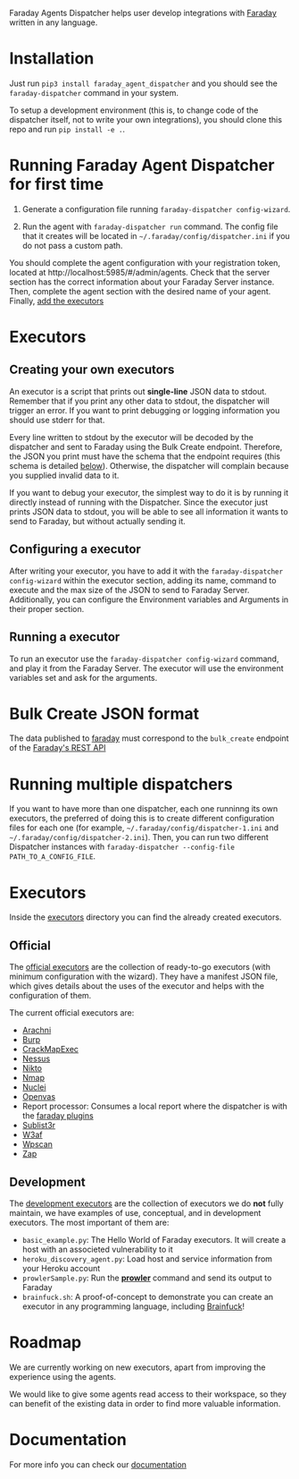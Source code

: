 Faraday Agents Dispatcher helps user develop integrations with
[Faraday][faraday] written in any language. <!-- For more information, check [this
blogpost][blogpost] or continue reading. -->

[faraday]: https://github.com/infobyte/faraday/
[plugins]: https://github.com/infobyte/faraday_plugins
[blogpost]: https://medium.com/faraday

# Installation

Just run `pip3 install faraday_agent_dispatcher` and you should see the
`faraday-dispatcher` command in your system.

To setup a development environment (this is, to change code of the dispatcher
itself, not to write your own integrations), you should clone this repo and run
`pip install -e .`.

# Running Faraday Agent Dispatcher for first time

1. Generate a configuration file running `faraday-dispatcher
config-wizard`.

2. Run the agent with `faraday-dispatcher run` command. The config file
that it creates will be located in `~/.faraday/config/dispatcher.ini`
if you do not pass a custom path.

You should complete the agent configuration with your registration
token, located at http://localhost:5985/#/admin/agents. Check that the
server section has the correct information about your Faraday
Server instance. Then, complete the agent section with the desired name
of your agent. Finally, [add the executors](#configuring-a-executor)

# Executors

## Creating your own executors

An executor is a script that prints out **single-line** JSON data to
stdout. Remember that if you print any other data to stdout, the
dispatcher will trigger an error. If you want to print debugging or
logging information you should use stderr for that.

Every line written to stdout by the executor will be decoded by the
dispatcher and sent to Faraday using the Bulk Create endpoint.
Therefore, the JSON you print must have the schema that the endpoint
requires (this schema is detailed [below](#bulk-create-json-format)).
Otherwise, the dispatcher will complain because you supplied invalid
data to it.

If you want to debug your executor, the simplest way to do it is by
running it directly instead of running with the Dispatcher. Since the executor
just prints JSON data to stdout, you will be able to see all
information it wants to send to Faraday, but without actually sending
it.

## Configuring a executor

After writing your executor, you have to add it with the
`faraday-dispatcher config-wizard` within the executor section, adding
its name, command to execute and the max size of the JSON to send to
Faraday Server. Additionally, you can configure the Environment
variables and Arguments in their proper section.

## Running a executor

To run an executor use the `faraday-dispatcher config-wizard` command,
and play it from the Faraday Server. The executor will use the
environment variables set and ask for the arguments.

# Bulk Create JSON format

The data published to [faraday][faraday] must correspond to the
`bulk_create` endpoint of the [Faraday's REST API][API]

# Running multiple dispatchers

If you want to have more than one dispatcher, each one runninng its own
executors, the preferred of doing this is to create different
configuration files for each one (for example,
`~/.faraday/config/dispatcher-1.ini` and
`~/.faraday/config/dispatcher-2.ini`). Then, you can run two different
Dispatcher instances with `faraday-dispatcher --config-file
PATH_TO_A_CONFIG_FILE`.

# Executors

Inside the [executors][executors] directory you can find the already
created executors.

## Official

The [official executors][official_executors] are the collection of ready-to-go
executors (with minimum configuration with the wizard). They have a manifest
JSON file, which gives details about the uses of the executor and helps with
the configuration of them.

The current official executors are:

* [Arachni][arachni]
* [Burp][burp]
* [CrackMapExec][crackmap]
* [Nessus][nessus]
* [Nikto][nikto]
* [Nmap][nmap]
* [Nuclei][nuclei]
* [Openvas][openvas]
* Report processor: Consumes a local report where the dispatcher is with the [faraday plugins][plugins]
* [Sublist3r][sublist3r]
* [W3af][w3af]
* [Wpscan][wpscan]
* [Zap][zap]

## Development

The [development executors][dev_executors] are the collection of executors we
do **not** fully maintain, we have examples of use, conceptual, and in
development executors. The most important of them are:

* `basic_example.py`: The Hello World of Faraday executors. It will
  create a host with an associeted vulnerability to it
* `heroku_discovery_agent.py`: Load host and service information from
  your Heroku account
* `prowlerSample.py`: Run the [**prowler**][prowler] command and send
  its output to Faraday
* `brainfuck.sh`: A proof-of-concept to demonstrate you can create
  an executor in any programming language, including [Brainfuck][brainfuck]!

[executors]: https://github.com/infobyte/faraday_agent_dispatcher/tree/master/faraday_agent_dispatcher/static/executors
[official_executors]: https://github.com/infobyte/faraday_agent_dispatcher/tree/master/faraday_agent_dispatcher/static/executors/official
[dev_executors]: https://github.com/infobyte/faraday_agent_dispatcher/tree/master/faraday_agent_dispatcher/static/executors/dev
[brainfuck]: https://en.wikipedia.org/wiki/Brainfuck
[prowler]: https://github.com/toniblyx/prowler
[nessus]: https://www.nessus.org
[nikto]: https://cirt.net/Nikto2
[nmap]: https://nmap.org
[nuclei]: https://github.com/projectdiscovery/nuclei
[sublist3r]: https://github.com/aboul3la/Sublist3r
[w3af]: http://w3af.org/
[wpscan]: https://wpscan.org/
[arachni]: https://www.arachni-scanner.com/
[openvas]: https://www.openvas.org/
[zap]: https://www.zaproxy.org/
[burp]: https://www.portswigger.net/burp
[crackmap]: https://github.com/byt3bl33d3r/CrackMapExec

# Roadmap

We are currently working on new executors, apart from improving the
experience using the agents.

We would like to give some agents read access to their workspace,
so they can benefit of the existing data in order to find more valuable
information.

# Documentation

For more info you can check our [documentation][doc]

[doc]: https://docs.agents.faradaysec.com
[API]: https://api.faradaysec.com/
